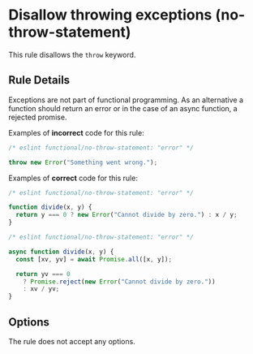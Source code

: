 # Disallow throwing exceptions (no-throw-statement)

This rule disallows the `throw` keyword.

## Rule Details

Exceptions are not part of functional programming.
As an alternative a function should return an error or in the case of an async function, a rejected promise.

Examples of **incorrect** code for this rule:

```js
/* eslint functional/no-throw-statement: "error" */

throw new Error("Something went wrong.");
```

Examples of **correct** code for this rule:

```js
/* eslint functional/no-throw-statement: "error" */

function divide(x, y) {
  return y === 0 ? new Error("Cannot divide by zero.") : x / y;
}
```

```js
/* eslint functional/no-throw-statement: "error" */

async function divide(x, y) {
  const [xv, yv] = await Promise.all([x, y]);

  return yv === 0
    ? Promise.reject(new Error("Cannot divide by zero."))
    : xv / yv;
}
```

## Options

The rule does not accept any options.
